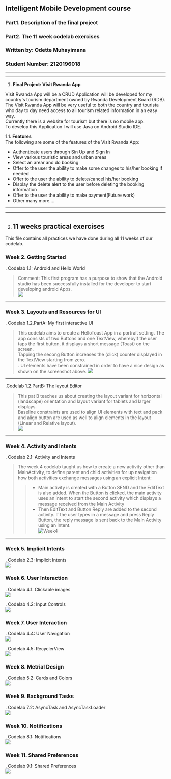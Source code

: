 
## Intelligent Mobile Development course
### Part1. Description of the final project
### Part2. The 11 week codelab exercises
### Written by: Odette Muhayimana
### Student Number: 2120196018

----------------------------------------------------------------------------
-----------------------------------------------------------------------------
1. **Final Project: Visit Rwanda App**

Visit Rwanda App will be a CRUD Application will be developed for my country's tourism department owned by Rwanda Development Board (RDB).
The Visit Rwanda App will be very useful to both the country and tourista who day to day need access to all tourism related information in an easy way.<br>
Currently there is a website for tourism but there is no mobile app. <br> To develop this Application I will use Java on Android Studio IDE. <br>

1.1. **Features** <br>
The following are some of the features of the Visit Rwanda App: <br>
- Authenticate users through Sin Up and Sign In
- View various touristic areas and urban areas 
- Select an arear and do booking
- Offer to the user the ability to make some changes to his/her booking if needed
- Offer to the user the ability to delete/cancel his/her booking
- Display the delete alert to the user before deleting the booking information
- Offer to the user the ability to make payment(Future work) 
- Other many more....

----------------------------------------------------------
-----------------------------------------------------------



2. ## 11 weeks practical exercises
This file contains all practices we have done during all 11 weeks of our codelab.
### Week 2. Getting Started
. Codelab 1.1: Android and Hello World <br> 
>Comment: This first program has a purpose to show that the Android studio has been successfully installed for the developer to start developing android Apps.<br>
![](Week2.png)
-----------------------------------------------------------------------------------------------------------------------------------

### Week 3. Layouts and Resources for UI
. Codelab 1.2.PartA: My first interactive UI <br>
>This codelab aims to create a HelloToast App in a portrait setting. The app consists of two Buttons and one TextView, wherebyif the user taps the first button, it displays a short message (Toast) on the screen. <br> Tapping the secong Button increases the (click) counter displayed in the TextView starting from zero. <br>. UI elements have been constrained in order to have a nice design as shown on the screenshot above.
![](Week3-Part1.jpg)
----------------------------------------------------------------------------------------------------------------------------------------------


.Codelab 1.2.PartB: The layout Editor <br>
> This pat B teaches us about creating the layout variant for horizontal (landscape) orientation and layout variant for tablets and larger displays.<br>
Baseline constraints are used to align UI elements with text and pack and align button are used as well to align elements in the layout (Linear and Relative layout). <br>
![](Week3-Part2.jpg)
------------------------------------------------------------------------------------------------------------------------------------------------


### Week 4. Activity and Intents
. Codelab 2.1: Activity and Intents <br>
> The week 4 codelab taught us how to create a new activity other than MainActivity, to define parent and child activities for up navigation how both activities exchange messages using an explicit Intent:<br>
>> - Main activity is created with a Button SEND and the EditText is also added. When the Button is clicked, the main activity uses an intent to start the second activity which displays a message received from the Main Activity<br>
>> - Then EditText and Button Reply are added to the second activity. If the user types in a message and press Reply Button, the reply message is sent back to the Main Activity using an Intent. <br>
![Week4](week4.jpg)
----------------------------------------------------------------------------------------------------------------------------------------------------

### Week 5. Implicit Intents
. Codelab 2.3: Implicit Intents <br>
![](week5.png)

### Week 6. User Interaction
. Codelab 4.1: Clickable images <br>
![](week6-Part1.jpg)

. Codelab 4.2: Input Controls <br>
![](Week6-Part2.jpg)

### Week 7. User Interaction
. Codelab 4.4: User Navigation <br>
![](Week7-Part1.jpg)

. Codelab 4.5: RecyclerView <br>
![](Week7-Part2.png)

### Week 8. Metrial Design
. Codelab 5.2: Cards and Colors <br>
![](Week8.jpg)

### Week 9. Background Tasks
. Codelab 7.2: AsyncTask and AsyncTaskLoader <br>
![](Week9.jpg)

### Week 10. Notifications
. Codelab 8.1: Notifications <br>
![](Week10.jpg)

### Week 11. Shared Preferences
. Codelab 9.1: Shared Preferences <br>
![](Week11.jpg)

